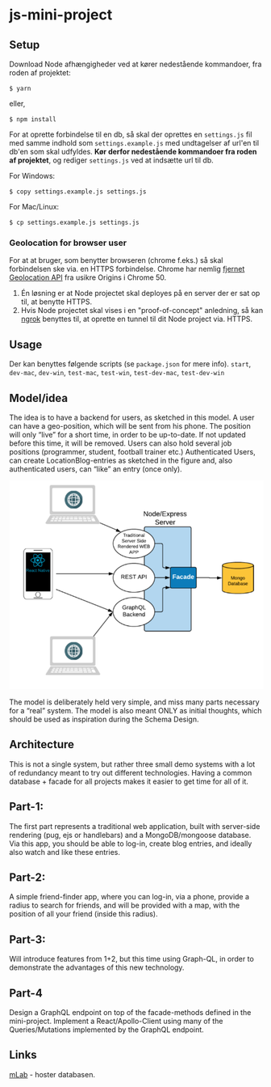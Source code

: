# js-mini-project
## Setup
Download Node afhængigheder ved at kører nedestående kommandoer, fra roden af projektet:
```
$ yarn
```
eller,
```
$ npm install
```

For at oprette forbindelse til en db, så skal der oprettes en `settings.js` fil med samme indhold som `settings.example.js` med undtagelser af url'en til db'en som skal udfyldes. __Kør derfor nedestående kommandoer fra roden af projektet__, og rediger `settings.js` ved  at indsætte url til db.

For Windows:
```
$ copy settings.example.js settings.js
```

For Mac/Linux:
```
$ cp settings.example.js settings.js
```

### Geolocation for browser user
For at at bruger, som benytter browseren (chrome f.eks.) så skal forbindelsen ske via. en HTTPS forbindelse. Chrome har nemlig [fjernet Geolocation API](https://developers.google.com/web/updates/2016/04/geolocation-on-secure-contexts-only) fra usikre Origins i Chrome 50.

1. Én løsning er at Node projectet skal deployes på en server der er sat op til, at benytte HTTPS.
2. Hvis Node projectet skal vises i en "proof-of-concept" anledning, så kan [ngrok](https://ngrok.com/) benyttes til, at oprette en tunnel til dit Node project via. HTTPS.

## Usage
Der kan benyttes følgende scripts (se `package.json` for mere info). `start`, `dev-mac`, `dev-win`, `test-mac`, `test-win`, `test-dev-mac`, `test-dev-win`

## Model/idea
The idea is to have a backend for users, as sketched in this model. 
A user can have a geo-position, which will be sent from his phone. The position will only “live” for a short time, in order to be up-to-date. If not updated before this time, it will be removed. Users can also hold several job positions (programmer, student, football trainer etc.)
Authenticated Users, can create LocationBlog-entries as sketched in the figure and, also authenticated users, can “like” an entry (once only).

![](./model.png)

The model is deliberately held very simple, and miss many parts necessary for a “real” system. The model is also meant ONLY  as initial thoughts, which should be used as inspiration during the Schema Design.

## Architecture
This is not a single system, but rather three small demo systems with a lot of redundancy meant to try out different technologies. Having a common database + facade for all projects makes it easier to get time for all of it.

## Part-1: 
The first part represents a traditional web application, built with server-side rendering (pug, ejs or handlebars) and a MongoDB/mongoose database. Via this app, you should be able to log-in, create blog entries, and ideally also watch and like these entries.

## Part-2:
A simple friend-finder app, where you can log-in, via a phone, provide a radius to search for friends, and will be provided with a map, with the position of all your friend (inside this radius).

## Part-3: 
Will introduce features from 1+2, but this time using Graph-QL, in order to demonstrate the advantages of this new technology.

## Part-4
Design a GraphQL endpoint on top of the facade-methods defined in the mini-project. Implement a React/Apollo-Client using many of the Queries/Mutations implemented by the GraphQL endpoint.

## Links
[mLab](https://mlab.com/home) - hoster databasen.

